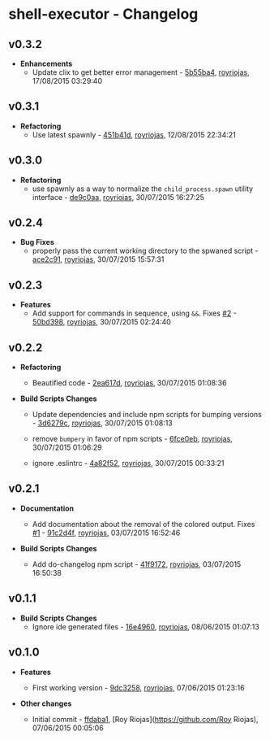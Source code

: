 
# shell-executor - Changelog
## v0.3.2
- **Enhancements**
  - Update clix to get better error management - [5b55ba4]( https://github.com/royriojas/shell-executor/commit/5b55ba4 ), [royriojas](https://github.com/royriojas), 17/08/2015 03:29:40

    
## v0.3.1
- **Refactoring**
  - Use latest spawnly - [451b41d]( https://github.com/royriojas/shell-executor/commit/451b41d ), [royriojas](https://github.com/royriojas), 12/08/2015 22:34:21

    
## v0.3.0
- **Refactoring**
  - use spawnly as a way to normalize the `child_process.spawn` utility interface - [de9c0aa]( https://github.com/royriojas/shell-executor/commit/de9c0aa ), [royriojas](https://github.com/royriojas), 30/07/2015 16:27:25

    
## v0.2.4
- **Bug Fixes**
  - properly pass the current working directory to the spwaned script - [ace2c91]( https://github.com/royriojas/shell-executor/commit/ace2c91 ), [royriojas](https://github.com/royriojas), 30/07/2015 15:57:31

    
## v0.2.3
- **Features**
  - Add support for commands in sequence, using `&&`. Fixes [#2](https://github.com/royriojas/shell-executor/issues/2) - [50bd398]( https://github.com/royriojas/shell-executor/commit/50bd398 ), [royriojas](https://github.com/royriojas), 30/07/2015 02:24:40

    
## v0.2.2
- **Refactoring**
  - Beautified code - [2ea617d]( https://github.com/royriojas/shell-executor/commit/2ea617d ), [royriojas](https://github.com/royriojas), 30/07/2015 01:08:36

    
- **Build Scripts Changes**
  - Update dependencies and include npm scripts for bumping versions - [3d6279c]( https://github.com/royriojas/shell-executor/commit/3d6279c ), [royriojas](https://github.com/royriojas), 30/07/2015 01:08:13

    
  -  remove `bumpery` in favor of npm scripts - [6fce0eb]( https://github.com/royriojas/shell-executor/commit/6fce0eb ), [royriojas](https://github.com/royriojas), 30/07/2015 01:06:29

    
  - ignore .eslintrc - [4a82f52]( https://github.com/royriojas/shell-executor/commit/4a82f52 ), [royriojas](https://github.com/royriojas), 30/07/2015 00:33:21

    
## v0.2.1
- **Documentation**
  - Add documentation about the removal of the colored output. Fixes [#1](https://github.com/royriojas/shell-executor/issues/1) - [91c2d4f]( https://github.com/royriojas/shell-executor/commit/91c2d4f ), [royriojas](https://github.com/royriojas), 03/07/2015 16:52:46

    
- **Build Scripts Changes**
  - Add do-changelog npm script - [41f9172]( https://github.com/royriojas/shell-executor/commit/41f9172 ), [royriojas](https://github.com/royriojas), 03/07/2015 16:50:38

    
## v0.1.1
- **Build Scripts Changes**
  - Ignore ide generated files - [16e4960]( https://github.com/royriojas/shell-executor/commit/16e4960 ), [royriojas](https://github.com/royriojas), 08/06/2015 01:07:13

    
## v0.1.0
- **Features**
  - First working version - [9dc3258]( https://github.com/royriojas/shell-executor/commit/9dc3258 ), [royriojas](https://github.com/royriojas), 07/06/2015 01:23:16

    
- **Other changes**
  - Initial commit - [ffdaba1]( https://github.com/royriojas/shell-executor/commit/ffdaba1 ), [Roy Riojas](https://github.com/Roy Riojas), 07/06/2015 00:05:06

    

